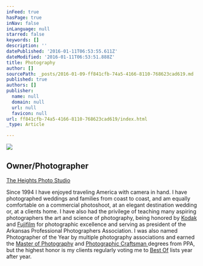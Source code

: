 ```yaml
---
inFeed: true
hasPage: true
inNav: false
inLanguage: null
starred: false
keywords: []
description: ''
datePublished: '2016-01-11T06:53:55.611Z'
dateModified: '2016-01-11T06:53:51.888Z'
title: Photography
author: []
sourcePath: _posts/2016-01-09-ff841cfb-74a5-4166-8110-768623cad619.md
published: true
authors: []
publisher:
  name: null
  domain: null
  url: null
  favicon: null
url: ff841cfb-74a5-4166-8110-768623cad619/index.html
_type: Article

---
```

![](https://s3-us-west-2.amazonaws.com/the-grid-img/p/db904930fd1001f9c096938a77f1c9fa186a843d.jpg)

## Owner/Photographer   
[The Heights Photo Studio][0]

Since 1994 I have enjoyed traveling America with camera in hand. I have photographed weddings and families from coast to coast, and am equally comfortable on a commercial photoshoot, at an elegant destination wedding or, at a clients home.  I have also had the privilege of teaching many aspiring photographers the art and science of photography, being honored by [Kodak][1] and [Fujifilm][2] for photographic excellence and serving as president of the Arkansas Professional Photographers Association.  I was also named Photographer of the Year by multiple photography associations and earned the [Master of Photography][3] and [Photographic Craftsman ][4]degrees from PPA, but the highest honor is my clients regularly voting me to [Best Of][5] lists year after year.

[0]: https://thegrid.ai/lance-johnston-photographer/
[1]: https://thegrid.ai/links/fb8bd83f-04d4-4456-8865-5cdc0f79264b/
[2]: https://thegrid.ai/lance-johnston-photographer/fuji-masterpiece-award/
[3]: https://thegrid.ai/links/master-of-photography/
[4]: https://thegrid.ai/links/c41629d4-1861-42fc-96c3-cee4588d9e63/
[5]: http://arkansaslife.com/readers-choice/